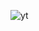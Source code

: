 ![yt](https://github.com/macroinformatica/Interfaz-grafica-de-usuario-de-mercado-libre/assets/168116085/0864dbbb-a3d6-43c2-afb2-81d25be6809e)
